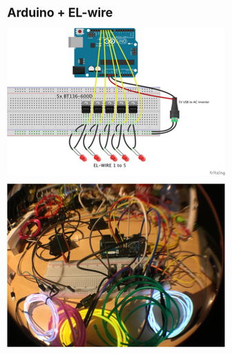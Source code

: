 # Arduino + EL-wire

<img src="https://github.com/larsgimse/arduino/blob/master/elwire/5x%20EL-wire%20Arduino_bb.png"><br>
<br>
<img src="https://github.com/larsgimse/arduino/blob/master/elwire/IMG_8953.JPG">

 
 
